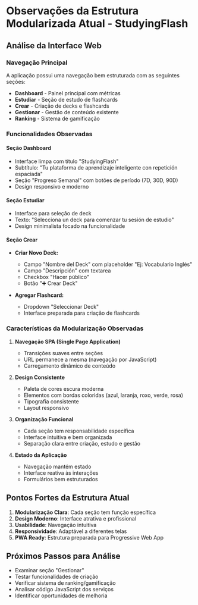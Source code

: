 # Observações da Estrutura Modularizada Atual - StudyingFlash

## Análise da Interface Web

### Navegação Principal

A aplicação possui uma navegação bem estruturada com as seguintes seções:

- **Dashboard** - Painel principal com métricas
- **Estudiar** - Seção de estudo de flashcards
- **Crear** - Criação de decks e flashcards
- **Gestionar** - Gestão de conteúdo existente
- **Ranking** - Sistema de gamificação

### Funcionalidades Observadas

#### Seção Dashboard

- Interface limpa com título "StudyingFlash"
- Subtítulo: "Tu plataforma de aprendizaje inteligente con repetición espaciada"
- Seção "Progreso Semanal" com botões de período (7D, 30D, 90D)
- Design responsivo e moderno

#### Seção Estudiar

- Interface para seleção de deck
- Texto: "Selecciona un deck para comenzar tu sesión de estudio"
- Design minimalista focado na funcionalidade

#### Seção Crear

- **Criar Novo Deck:**
  - Campo "Nombre del Deck" com placeholder "Ej: Vocabulario Inglés"
  - Campo "Descripción" com textarea
  - Checkbox "Hacer público"
  - Botão "➕ Crear Deck"

- **Agregar Flashcard:**
  - Dropdown "Seleccionar Deck"
  - Interface preparada para criação de flashcards

### Características da Modularização Observadas

1. **Navegação SPA (Single Page Application)**
   - Transições suaves entre seções
   - URL permanece a mesma (navegação por JavaScript)
   - Carregamento dinâmico de conteúdo

2. **Design Consistente**
   - Paleta de cores escura moderna
   - Elementos com bordas coloridas (azul, laranja, roxo, verde, rosa)
   - Tipografia consistente
   - Layout responsivo

3. **Organização Funcional**
   - Cada seção tem responsabilidade específica
   - Interface intuitiva e bem organizada
   - Separação clara entre criação, estudo e gestão

4. **Estado da Aplicação**
   - Navegação mantém estado
   - Interface reativa às interações
   - Formulários bem estruturados

## Pontos Fortes da Estrutura Atual

1. **Modularização Clara**: Cada seção tem função específica
2. **Design Moderno**: Interface atrativa e profissional
3. **Usabilidade**: Navegação intuitiva
4. **Responsividade**: Adaptável a diferentes telas
5. **PWA Ready**: Estrutura preparada para Progressive Web App

## Próximos Passos para Análise

- Examinar seção "Gestionar"
- Testar funcionalidades de criação
- Verificar sistema de ranking/gamificação
- Analisar código JavaScript dos serviços
- Identificar oportunidades de melhoria

